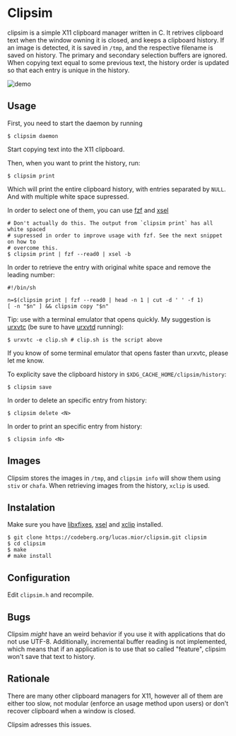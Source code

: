 # Clipsim

clipsim is a simple X11 clipboard manager written in C.
It retrives clipboard text when the window owning it is closed,
and keeps a clipboard history.
If an image is detected, it is saved in `/tmp`, and the respective
filename is saved on history.
The primary and secondary selection buffers are ignored.
When copying text equal to some previous text, the history order
is updated so that each entry is unique in the history.

![demo](https://github.com/lucas-mior/clipsim/blob/master/demo.gif?raw=true)

## Usage

First, you need to start the daemon by running
```
$ clipsim daemon
```

Start copying text into the X11 clipboard.

Then, when you want to print the history, run:
```
$ clipsim print
```

Which will print the entire clipboard history,
with entries separated by `NULL`.
And with multiple white space supressed.

In order to select one of them, you can use
[fzf](https://github.com/junegunn/fzf)
and [xsel](https://github.com/kfish/xsel)
```
# Don't actually do this. The output from `clipsim print` has all white spaced
# supressed in order to improve usage with fzf. See the next snippet on how to
# overcome this.
$ clipsim print | fzf --read0 | xsel -b
```

In order to retrieve the entry with original white space and
remove the leading number:

```
#!/bin/sh

n=$(clipsim print | fzf --read0 | head -n 1 | cut -d ' ' -f 1)
[ -n "$n" ] && clipsim copy "$n"
```

Tip: use with a terminal emulator that opens quickly.
My suggestion is [urxvtc](https://linux.die.net/man/1/urxvtc)
(be sure to have [urxvtd](https://linux.die.net/man/1/urxvtd) running):

```
$ urxvtc -e clip.sh # clip.sh is the script above
```
If you know of some terminal emulator that opens faster than urxvtc,
please let me know.

To explicity save the clipboard history in `$XDG_CACHE_HOME/clipsim/history`:
```
$ clipsim save
```

In order to delete an specific entry from history:
```
$ clipsim delete <N>
```

In order to print an specific entry from history:
```
$ clipsim info <N>
```

## Images
Clipsim stores the images in `/tmp`, and `clipsim info`
will show them using `stiv` or `chafa`.
When retrieving images from the history, `xclip` is used.

## Instalation
Make sure you have [libxfixes](https://gitlab.freedesktop.org/xorg/lib/libxfixes),
[xsel](https://github.com/kfish/xsel) and 
[xclip](https://github.com/astrand/xclip) installed.
```
$ git clone https://codeberg.org/lucas.mior/clipsim.git clipsim
$ cd clipsim
$ make
# make install
```

## Configuration
Edit `clipsim.h` and recompile.

## Bugs
Clipsim *might* have an weird behavior if you use it with applications that do
not use UTF-8.
Additionally, incremental buffer reading is not implemented,
which means that if an application is to use that so called "feature",
clipsim won't save that text to history.

## Rationale
There are many other clipboard managers for X11,
however all of them are either too slow,
not modular (enforce an usage method upon users)
or don't recover clipboard when a window is closed.

Clipsim adresses this issues.
